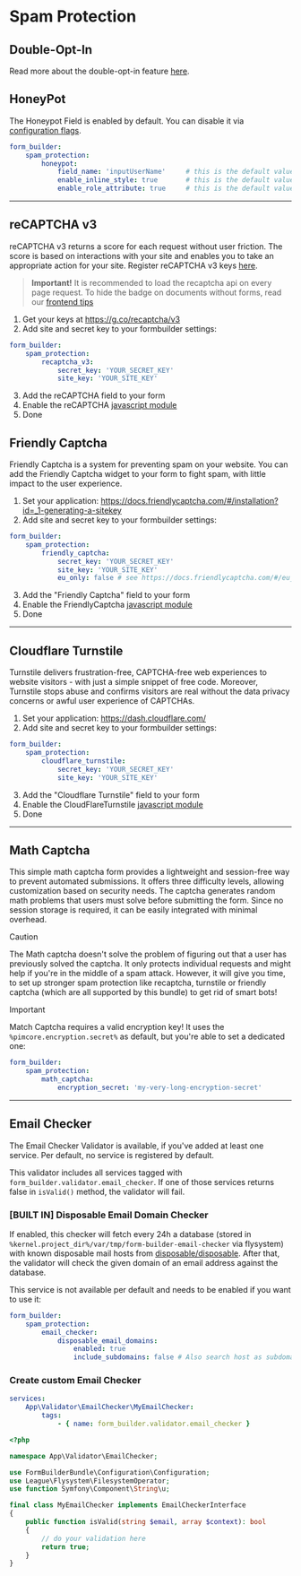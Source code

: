 # Spam Protection

## Double-Opt-In
Read more about the double-opt-in feature [here](./04_DoubleOptIn.md).

## HoneyPot
The Honeypot Field is enabled by default. You can disable it via [configuration flags](100_ConfigurationFlags.md).

```yaml
form_builder:
    spam_protection:
        honeypot:
            field_name: 'inputUserName'     # this is the default value
            enable_inline_style: true       # this is the default value
            enable_role_attribute: true     # this is the default value and will add the role="presentation" attribute
```

***

## reCAPTCHA v3
reCAPTCHA v3 returns a score for each request without user friction. 
The score is based on interactions with your site and enables you to take an appropriate action for your site. 
Register reCAPTCHA v3 keys [here](https://g.co/recaptcha/v3).

> **Important!** It is recommended to load the recaptcha api on every page request.
> To hide the badge on documents without forms, read our [frontend tips](./90_FrontendTips.md)

1. Get your keys at https://g.co/recaptcha/v3
2. Add site and secret key to your formbuilder settings:

```yaml
form_builder:
    spam_protection:
        recaptcha_v3:
            secret_key: 'YOUR_SECRET_KEY'
            site_key: 'YOUR_SITE_KEY'
```

3. Add the reCAPTCHA field to your form
4. Enable the reCAPTCHA [javascript module](./91_Javascript.md)
4. Done

## Friendly Captcha
Friendly Captcha is a system for preventing spam on your website.
You can add the Friendly Captcha widget to your form to fight spam, with little impact to the user experience.

1. Set your application: https://docs.friendlycaptcha.com/#/installation?id=_1-generating-a-sitekey
2. Add site and secret key to your formbuilder settings:

```yaml
form_builder:
    spam_protection:
        friendly_captcha:
            secret_key: 'YOUR_SECRET_KEY'
            site_key: 'YOUR_SITE_KEY'
            eu_only: false # see https://docs.friendlycaptcha.com/#/eu_endpoint (enterprise only)
```

3. Add the "Friendly Captcha" field to your form
4. Enable the FriendlyCaptcha [javascript module](./91_Javascript.md)
4. Done

***

## Cloudflare Turnstile
Turnstile delivers frustration-free, CAPTCHA-free web experiences to website visitors - with just a simple snippet of free code.
Moreover, Turnstile stops abuse and confirms visitors are real without the data privacy concerns or awful user experience of CAPTCHAs.

1. Set your application: https://dash.cloudflare.com/
2. Add site and secret key to your formbuilder settings:

```yaml
form_builder:
    spam_protection:
        cloudflare_turnstile:
            secret_key: 'YOUR_SECRET_KEY'
            site_key: 'YOUR_SITE_KEY'

```

3. Add the "Cloudflare Turnstile" field to your form
4. Enable the CloudFlareTurnstile [javascript module](./91_Javascript.md)
4. Done

***

## Math Captcha
This simple math captcha form provides a lightweight and session-free way to prevent automated submissions.
It offers three difficulty levels, allowing customization based on security needs.
The captcha generates random math problems that users must solve before submitting the form.
Since no session storage is required, it can be easily integrated with minimal overhead.

> [!CAUTION]  
> The Math captcha doesn't solve the problem of figuring out that a user has previously solved the captcha.
> It only protects individual requests and might help if you're in the middle of a spam attack.
> However, it will give you time, to set up stronger spam protection like 
> recaptcha, turnstile or friendly captcha (which are all supported by this bundle) to get rid of smart bots!

> [!IMPORTANT]  
> Match Captcha requires a valid encryption key!
> It uses the `%pimcore.encryption.secret%` as default, but you're able to set a dedicated one:

```yaml
form_builder:
    spam_protection:
        math_captcha:
            encryption_secret: 'my-very-long-encryption-secret'
```

***

## Email Checker
The Email Checker Validator is available, if you've added at least one service. Per default, no service is registered by default. 

This validator includes all services tagged with `form_builder.validator.email_checker`.
If one of those services returns false in `isValid()` method, the validator will fail.

### [BUILT IN] Disposable Email Domain Checker
If enabled, this checker will fetch every 24h a database (stored in `%kernel.project_dir%/var/tmp/form-builder-email-checker` via flysystem) with known disposable mail hosts from [disposable/disposable](https://github.com/disposable/disposable).
After that, the validator will check the given domain of an email address against the database.

This service is not available per default and needs to be enabled if you want to use it:

```yaml
form_builder:
    spam_protection:
        email_checker:
            disposable_email_domains:
                enabled: true
                include_subdomains: false # Also search host as subdomain. Default: false. Note, that this can be a huge performance impact
```

### Create custom Email Checker

```yaml
services:
    App\Validator\EmailChecker\MyEmailChecker:
        tags:
            - { name: form_builder.validator.email_checker }
```

```php
<?php

namespace App\Validator\EmailChecker;

use FormBuilderBundle\Configuration\Configuration;
use League\Flysystem\FilesystemOperator;
use function Symfony\Component\String\u;

final class MyEmailChecker implements EmailCheckerInterface
{
    public function isValid(string $email, array $context): bool
    {
        // do your validation here
        return true;
    }
}
```